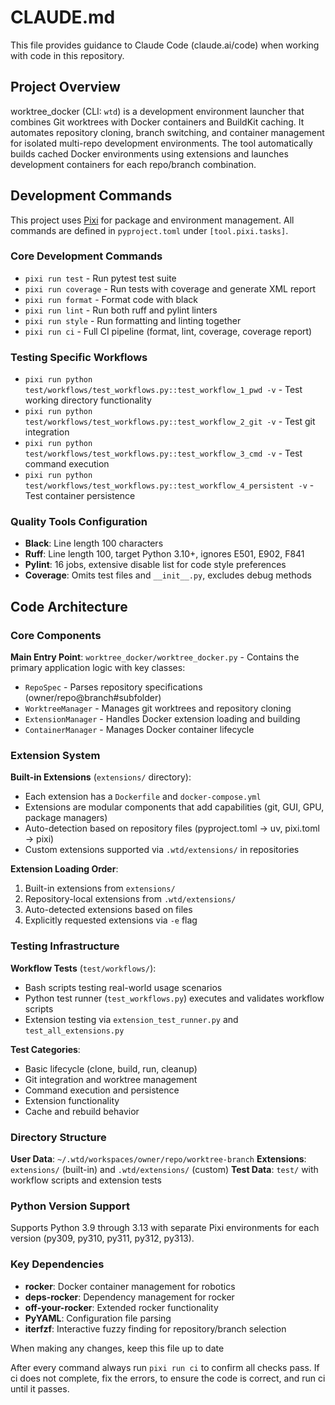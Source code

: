 # CLAUDE.md

This file provides guidance to Claude Code (claude.ai/code) when working with code in this repository.

## Project Overview

worktree_docker (CLI: `wtd`) is a development environment launcher that combines Git worktrees with Docker containers and BuildKit caching. It automates repository cloning, branch switching, and container management for isolated multi-repo development environments. The tool automatically builds cached Docker environments using extensions and launches development containers for each repo/branch combination.

## Development Commands

This project uses [Pixi](https://pixi.sh) for package and environment management. All commands are defined in `pyproject.toml` under `[tool.pixi.tasks]`.

### Core Development Commands
- `pixi run test` - Run pytest test suite
- `pixi run coverage` - Run tests with coverage and generate XML report
- `pixi run format` - Format code with black
- `pixi run lint` - Run both ruff and pylint linters
- `pixi run style` - Run formatting and linting together
- `pixi run ci` - Full CI pipeline (format, lint, coverage, coverage report)

### Testing Specific Workflows
- `pixi run python test/workflows/test_workflows.py::test_workflow_1_pwd -v` - Test working directory functionality
- `pixi run python test/workflows/test_workflows.py::test_workflow_2_git -v` - Test git integration
- `pixi run python test/workflows/test_workflows.py::test_workflow_3_cmd -v` - Test command execution
- `pixi run python test/workflows/test_workflows.py::test_workflow_4_persistent -v` - Test container persistence

### Quality Tools Configuration
- **Black**: Line length 100 characters
- **Ruff**: Line length 100, target Python 3.10+, ignores E501, E902, F841
- **Pylint**: 16 jobs, extensive disable list for code style preferences
- **Coverage**: Omits test files and `__init__.py`, excludes debug methods

## Code Architecture

### Core Components

**Main Entry Point**: `worktree_docker/worktree_docker.py` - Contains the primary application logic with key classes:
- `RepoSpec` - Parses repository specifications (owner/repo@branch#subfolder)
- `WorktreeManager` - Manages git worktrees and repository cloning
- `ExtensionManager` - Handles Docker extension loading and building
- `ContainerManager` - Manages Docker container lifecycle

### Extension System

**Built-in Extensions** (`extensions/` directory):
- Each extension has a `Dockerfile` and `docker-compose.yml`
- Extensions are modular components that add capabilities (git, GUI, GPU, package managers)
- Auto-detection based on repository files (pyproject.toml → uv, pixi.toml → pixi)
- Custom extensions supported via `.wtd/extensions/` in repositories

**Extension Loading Order**:
1. Built-in extensions from `extensions/`
2. Repository-local extensions from `.wtd/extensions/`
3. Auto-detected extensions based on files
4. Explicitly requested extensions via `-e` flag

### Testing Infrastructure

**Workflow Tests** (`test/workflows/`):
- Bash scripts testing real-world usage scenarios
- Python test runner (`test_workflows.py`) executes and validates workflow scripts
- Extension testing via `extension_test_runner.py` and `test_all_extensions.py`

**Test Categories**:
- Basic lifecycle (clone, build, run, cleanup)
- Git integration and worktree management
- Command execution and persistence
- Extension functionality
- Cache and rebuild behavior

### Directory Structure

**User Data**: `~/.wtd/workspaces/owner/repo/worktree-branch`
**Extensions**: `extensions/` (built-in) and `.wtd/extensions/` (custom)
**Test Data**: `test/` with workflow scripts and extension tests

### Python Version Support

Supports Python 3.9 through 3.13 with separate Pixi environments for each version (py309, py310, py311, py312, py313).

### Key Dependencies

- **rocker**: Docker container management for robotics
- **deps-rocker**: Dependency management for rocker
- **off-your-rocker**: Extended rocker functionality
- **PyYAML**: Configuration file parsing
- **iterfzf**: Interactive fuzzy finding for repository/branch selection

When making any changes, keep this file up to date

After every command always run `pixi run ci` to confirm all checks pass. If ci does not complete, fix the errors, to ensure the code is correct, and run ci until it passes.